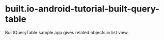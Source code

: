 built.io-android-tutorial-built-query-table
===========================================

BuiltQueryTable sample app gives related objects in list view.

